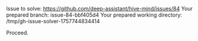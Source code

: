 Issue to solve: https://github.com/deep-assistant/hive-mind/issues/84
Your prepared branch: issue-84-bbf405d4
Your prepared working directory: /tmp/gh-issue-solver-1757744834414

Proceed.